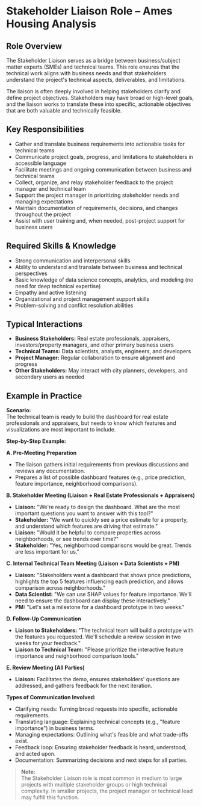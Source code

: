# Stakeholder Liaison Role – Ames Housing Analysis

## Role Overview
The Stakeholder Liaison serves as a bridge between business/subject matter experts (SMEs) and technical teams. This role ensures that the technical work aligns with business needs and that stakeholders understand the project's technical aspects, deliverables, and limitations.

The liaison is often deeply involved in helping stakeholders clarify and define project objectives. Stakeholders may have broad or high-level goals, and the liaison works to translate these into specific, actionable objectives that are both valuable and technically feasible.

## Key Responsibilities
- Gather and translate business requirements into actionable tasks for technical teams
- Communicate project goals, progress, and limitations to stakeholders in accessible language
- Facilitate meetings and ongoing communication between business and technical teams
- Collect, organize, and relay stakeholder feedback to the project manager and technical team
- Support the project manager in prioritizing stakeholder needs and managing expectations
- Maintain documentation of requirements, decisions, and changes throughout the project
- Assist with user training and, when needed, post-project support for business users

## Required Skills & Knowledge
- Strong communication and interpersonal skills
- Ability to understand and translate between business and technical perspectives
- Basic knowledge of data science concepts, analytics, and modeling (no need for deep technical expertise)
- Empathy and active listening
- Organizational and project management support skills
- Problem-solving and conflict resolution abilities

## Typical Interactions
- **Business Stakeholders:** Real estate professionals, appraisers, investors/property managers, and other primary business users
- **Technical Teams:** Data scientists, analysts, engineers, and developers
- **Project Manager:** Regular collaboration to ensure alignment and progress
- **Other Stakeholders:** May interact with city planners, developers, and secondary users as needed 

## Example in Practice

**Scenario:**  
The technical team is ready to build the dashboard for real estate professionals and appraisers, but needs to know which features and visualizations are most important to include.

**Step-by-Step Example:**

**A. Pre-Meeting Preparation**
- The liaison gathers initial requirements from previous discussions and reviews any documentation.
- Prepares a list of possible dashboard features (e.g., price prediction, feature importance, neighborhood comparisons).

**B. Stakeholder Meeting (Liaison + Real Estate Professionals + Appraisers)**
- **Liaison:** "We're ready to design the dashboard. What are the most important questions you want to answer with this tool?"
- **Stakeholder:** "We want to quickly see a price estimate for a property, and understand which features are driving that estimate."
- **Liaison:** "Would it be helpful to compare properties across neighborhoods, or see trends over time?"
- **Stakeholder:** "Yes, neighborhood comparisons would be great. Trends are less important for us."

**C. Internal Technical Team Meeting (Liaison + Data Scientists + PM)**
- **Liaison:** "Stakeholders want a dashboard that shows price predictions, highlights the top 5 features influencing each prediction, and allows comparison across neighborhoods."
- **Data Scientist:** "We can use SHAP values for feature importance. We'll need to ensure the dashboard can display these interactively."
- **PM:** "Let's set a milestone for a dashboard prototype in two weeks."

**D. Follow-Up Communication**
- **Liaison to Stakeholders:** "The technical team will build a prototype with the features you requested. We'll schedule a review session in two weeks for your feedback."
- **Liaison to Technical Team:** "Please prioritize the interactive feature importance and neighborhood comparison tools."

**E. Review Meeting (All Parties)**
- **Liaison:** Facilitates the demo, ensures stakeholders' questions are addressed, and gathers feedback for the next iteration.

**Types of Communication Involved:**
- Clarifying needs: Turning broad requests into specific, actionable requirements.
- Translating language: Explaining technical concepts (e.g., "feature importance") in business terms.
- Managing expectations: Outlining what's feasible and what trade-offs exist.
- Feedback loop: Ensuring stakeholder feedback is heard, understood, and acted upon.
- Documentation: Summarizing decisions and next steps for all parties.

> **Note:**  
> The Stakeholder Liaison role is most common in medium to large projects with multiple stakeholder groups or high technical complexity. In smaller projects, the project manager or technical lead may fulfill this function. 